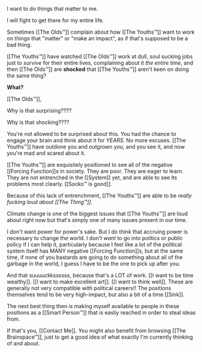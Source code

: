 I want to do things that matter to me.




I will fight to get there for my entire life.


Sometimes [[The Olds™]] complain about how [[The Youths™]] want to work on things that "matter" or "make an impact", as if that's supposed to be a bad thing.

[[The Youths™]] have watched [[The Olds™]] work at dull, soul sucking jobs just to *survive* for their entire lives, complaining about it _the entire time_, and then [[The Olds™]] are __shocked__ that [[The Youths™]] aren't keen on doing the same thing?

**What?**

[[The Olds™]],

Why is that surprising????

Why is that shocking????

You're not allowed to be surprised about this. You had the chance to engage your brain and think about it for *YEARS*. No more excuses. [[The Youths™]] have outdone you and outgrown you, and you see it, and now you're mad and scared about it.
 
[[The Youths™]] are exquisitely positioned to see all of the negative [[Forcing Function]]s in society. They are poor. They are eager to learn. They are not entrenched in the [[System]] yet, and are able to see its problems most clearly. [[Socko™ is good]].

Because of this lack of entrenchment, [[The Youths™]] are able to be _really fucking loud about [[The Thing™]]_.

Climate change is one of the biggest issues that [[The Youths™]] are loud about right now but that's simply one of many issues present in our time.

I don't want power for power's sake. But I do think that accruing power is necessary to change the world. I don't *want* to go into politics or public policy if I can help it, particularly because I feel like a lot of the political system itself has MANY negative [[Forcing Function]]s, but at the same time, if none of you bastards are going to do something about all of the garbage in the world, I guess I have to be the one to pick up after you.

And that suuuuckkssssss, because that's a LOT of work. [[I want to be time wealthy]]. [[I want to make excellent art]]. [[I want to think well]]. These are generally not very compatible with political careers!! The positions themselves tend to be very high-impact, but also a bit of a time [[Sink]].

The next best thing then is making myself available to people in these positions as a [[Smart Person™]] that is easliy reached in order to steal ideas from.

If that's you, [[Contact Me]]. You might also benefit from browsing [[The Brainspace™]], just to get a good idea of what exactly I'm currently thinking of and about.